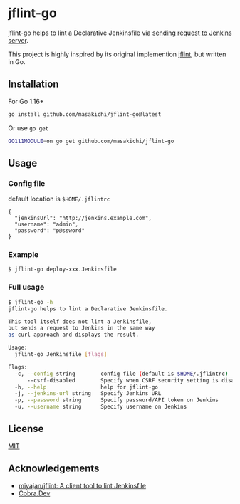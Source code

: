 # jflint-go

jflint-go helps to lint a Declarative Jenkinsfile via [sending request to Jenkins server](https://www.jenkins.io/doc/book/pipeline/development/#linter).

This project is highly inspired by its original implemention [jflint](https://github.com/miyajan/jflint), but written in Go.

## Installation

For Go 1.16+

```bash
go install github.com/masakichi/jflint-go@latest
```

Or use `go get`

```bash
GO111MODULE=on go get github.com/masakichi/jflint-go
```

## Usage

### Config file

default location is `$HOME/.jflintrc`

```
{
  "jenkinsUrl": "http://jenkins.example.com",
  "username": "admin",
  "password": "p@ssword"
}
```

### Example

```
$ jflint-go deploy-xxx.Jenkinsfile
```

### Full usage

```bash
$ jflint-go -h
jflint-go helps to lint a Declarative Jenkinsfile.

This tool itself does not lint a Jenkinsfile,
but sends a request to Jenkins in the same way
as curl approach and displays the result.

Usage:
  jflint-go Jenkinsfile [flags]

Flags:
  -c, --config string        config file (default is $HOME/.jflintrc)
      --csrf-disabled        Specify when CSRF security setting is disabled on Jenkins.
  -h, --help                 help for jflint-go
  -j, --jenkins-url string   Specify Jenkins URL
  -p, --password string      Specify password/API token on Jenkins
  -u, --username string      Specify username on Jenkins
```

## License

[MIT](https://choosealicense.com/licenses/mit/)

## Acknowledgements

- [miyajan/jflint: A client tool to lint Jenkinsfile](https://github.com/miyajan/jflint)
- [Cobra.Dev](https://cobra.dev/)

